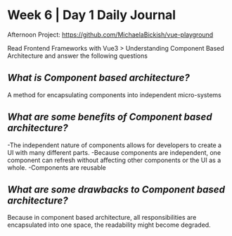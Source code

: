 # Week 6 | Day 1 Daily Journal

Afternoon Project: https://github.com/MichaelaBickish/vue-playground

Read Frontend Frameworks with Vue3 > Understanding Component Based Architecture and answer the following questions

## *What is Component based architecture?*
A method for encapsulating components into independent micro-systems

## *What are some benefits of Component based architecture?*
-The independent nature of components allows for developers to create a UI with many different parts.
-Because components are independent, one component can refresh without affecting other components or the UI as a whole.
-Components are reusable

## *What are some drawbacks to Component based architecture?*
Because in component based architecture, all responsibilities are encapsulated into one space, the readability might become degraded.